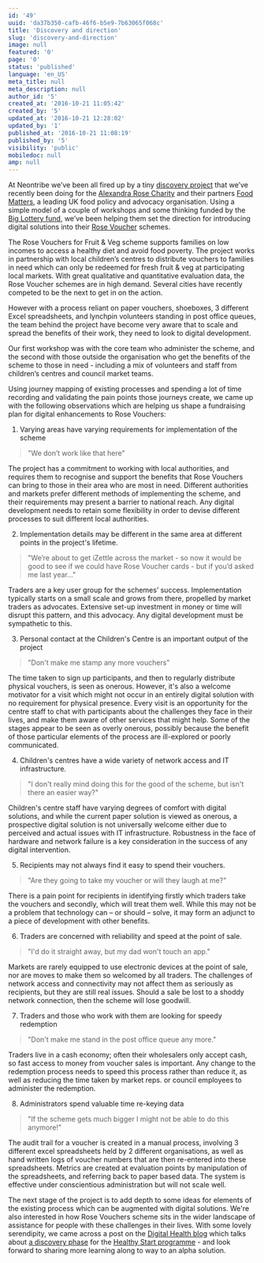 ```yaml
---
id: '49'
uuid: 'da37b350-cafb-46f6-b5e9-7b63065f068c'
title: 'Discovery and direction'
slug: 'discovery-and-direction'
image: null
featured: '0'
page: '0'
status: 'published'
language: 'en_US'
meta_title: null
meta_description: null
author_id: '5'
created_at: '2016-10-21 11:05:42'
created_by: '5'
updated_at: '2016-10-21 12:28:02'
updated_by: '1'
published_at: '2016-10-21 11:08:19'
published_by: '5'
visibility: 'public'
mobiledoc: null
amp: null
---
```


At Neontribe we’ve been all fired up by a tiny [discovery project](https://www.neontribe.co.uk/our-process-discovery/) that we’ve recently been doing for the [Alexandra Rose Charity](http://www.alexandrarose.org.uk/) and their partners [Food Matters](http://www.foodmatters.org/), a leading UK food policy and advocacy organisation. Using a simple model of a couple of workshops and some thinking funded by the [Big Lottery fund](https://www.biglotteryfund.org.uk/), we’ve been helping them set the direction for introducing digital solutions into their [Rose Voucher](http://www.alexandrarose.org.uk/rose-vouchers) schemes.

The Rose Vouchers for Fruit & Veg scheme supports families on low incomes to access a healthy diet and avoid food poverty. The project works in partnership with local children’s centres to distribute vouchers to families in need which can only be redeemed for fresh fruit & veg at participating local markets. With great qualitative and quantitative evaluation data, the Rose Voucher schemes are in high demand. Several cities have recently competed to be the next to get in on the action.

However with a process reliant on paper vouchers, shoeboxes, 3 different Excel spreadsheets, and lynchpin volunteers standing in post office queues, the team behind the project have become very aware that to scale and spread the benefits of their work, they need to look to digital development.

Our first workshop was with the core team who administer the scheme, and the second with those outside the organisation who get the benefits of the scheme to those in need - including a mix of volunteers and staff from children’s centres and council market teams.

Using journey mapping of existing processes and spending a lot of time recording and validating the pain points those journeys create, we came up with the following observations which are helping us shape a fundraising plan for digital enhancements to Rose Vouchers:

1. Varying areas have varying requirements for implementation of the scheme

> "We don’t work like that here"

The project has a commitment to working with local authorities, and requires them to recognise and support the benefits that Rose Vouchers can bring to those in their area who are most in need. Different authorities and markets prefer different methods of implementing the scheme, and their requirements may present a barrier to national reach. Any digital development needs to retain some flexibility in order to devise different processes to suit different local authorities.

2. Implementation details may be different in the same area at different points in the project's lifetime.

> "We’re about to get iZettle across the market - so now it would be good to see if we could have Rose Voucher cards - but if you’d asked me last year…"

Traders are a key user group for the schemes’ success. Implementation typically starts on a small scale and grows from there, propelled by market traders as advocates. Extensive set-up investment in money or time will disrupt this pattern, and this advocacy. Any digital development must be sympathetic to this.

3. Personal contact at the Children's Centre is an important output of the project

> "Don't make me stamp any more vouchers"

The time taken to sign up participants, and then to regularly distribute physical vouchers, is seen as onerous. However, it's also a welcome motivator for a visit which might not occur in an entirely digital solution with no requirement for physical presence. Every visit is an opportunity for the centre staff to chat with participants about the challenges they face in their lives, and make them aware of other services that might help. Some of the stages appear to be seen as overly onerous, possibly because the benefit of those particular elements of the process are ill-explored or poorly communicated.

4. Children's centres have a wide variety of network access and IT infrastructure.

> "I don't really mind doing this for the good of the scheme, but isn't there an easier way?"

Children's centre staff have varying degrees of comfort with digital solutions, and while the current paper solution is viewed as onerous, a prospective digital solution is not universally welcome either due to perceived and actual issues with IT infrastructure. Robustness in the face of hardware and network failure is a key consideration in the success of any digital intervention.

5. Recipients may not always find it easy to spend their vouchers.

> "Are they going to take my voucher or will they laugh at me?"

There is a pain point for recipients in identifying firstly which traders take the vouchers and secondly, which will treat them well. While this may not be a problem that technology can – or should – solve, it may form an adjunct to a piece of development with other benefits.

6. Traders are concerned with reliability and speed at the point of sale.

> "I'd do it straight away, but my dad won't touch an app."

Markets are rarely equipped to use electronic devices at the point of sale, nor are moves to make them so welcomed by all traders. The challenges of network access and connectivity may not affect them as seriously as recipients, but they are still real issues. Should a sale be lost to a shoddy network connection, then the scheme will lose goodwill.

7. Traders and those who work with them are looking for speedy redemption

> "Don't make me stand in the post office queue any more."

Traders live in a cash economy; often their wholesalers only accept cash, so fast access to money from voucher sales is important. Any change to the redemption process needs to speed this process rather than reduce it, as well as reducing the time taken by market reps. or council employees to administer the redemption.

8. Administrators spend valuable time re-keying data

> "If the scheme gets much bigger I might not be able to do this anymore!"

The audit trail for a voucher is created in a manual process, involving 3 different excel spreadsheets held by 2 different organisations, as well as hand written logs of voucher numbers that are then re-entered into these spreadsheets. Metrics are created at evaluation points by manipulation of the spreadsheets, and referring back to paper based data. The system is effective under conscientious administration but will not scale well.

The next stage of the project is to add depth to some ideas for elements of the existing process which can be augmented with digital solutions. We're also interested in how Rose Vouchers scheme sits in the wider landscape of assistance for people with these challenges in their lives. With some lovely serendipity, we came across a post on the [Digital Health blog](https://digitalhealth.blog.gov.uk/) which talks about [a discovery phase](https://digitalhealth.blog.gov.uk/2016/10/14/healthy-start-learned/) for the [Healthy Start programme](https://digitalhealth.blog.gov.uk/2016/07/22/healthy-start-discovery/) - and look forward to sharing more learning along to way to an alpha solution.
